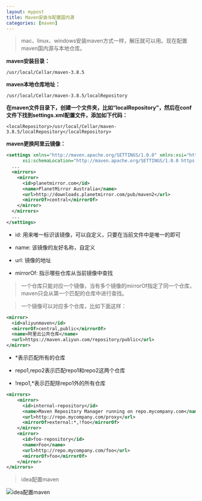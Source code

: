 ```yaml
---
layout: mypost
title: Maven安装与配置国内源
categories: [maven]
---
```


>  mac、linux、windows安装maven方式一样，解压就可以用。现在配置maven国内源与本地仓库。

**maven安装目录：**

```
/usr/local/Cellar/maven-3.8.5
```

**maven本地仓库地址：**

```
/usr/local/Cellar/maven-3.8.5/localRepository
```

**在maven文件目录下，创建一个文件夹，比如“localRepository”，然后在conf文件下找到settings.xml配置文件，添加如下代码：**

```
<localRepository>/usr/local/Cellar/maven-3.8.5/localRepository</localRepository>
```

**maven更换阿里云镜像：**

```xml
<settings xmlns="http://maven.apache.org/SETTINGS/1.0.0" xmlns:xsi="http://www.w3.org/2001/XMLSchema-instance"
      xsi:schemaLocation="http://maven.apache.org/SETTINGS/1.0.0 https://maven.apache.org/xsd/settings-1.0.0.xsd">
  ...
  <mirrors>
    <mirror>
      <id>planetmirror.com</id>
      <name>PlanetMirror Australia</name>
      <url>http://downloads.planetmirror.com/pub/maven2</url>
      <mirrorOf>central</mirrorOf>
    </mirror>
  </mirrors>
  ...
</settings>
```

- id: 用来唯一标识该镜像，可以自定义，只要在当前文件中是唯一的即可

- name: 该镜像的友好名称，自定义

- url: 镜像的地址

- mirrorOf: 指示哪些仓库从当前镜像中查找

> 一个仓库只能对应一个镜像，当有多个镜像的mirrorOf指定了同一个仓库，maven只会从第一个匹配的仓库中进行查找。

> 一个镜像可以对应多个仓库，比如下面这样：

```xml
<mirror>
  <id>aliyunmaven</id>
  <mirrorOf>central,public</mirrorOf>
  <name>阿里云公共仓库</name>
  <url>https://maven.aliyun.com/repository/public</url>
</mirror>
```

- *表示匹配所有的仓库

- repo1,repo2表示匹配repo1和repo2这两个仓库

- !repo1,*表示匹配除repo1外的所有仓库

```xml
<mirrors>
    <mirror>
      <id>internal-repository</id>
      <name>Maven Repository Manager running on repo.mycompany.com</name>
      <url>http://repo.mycompany.com/proxy</url>
      <mirrorOf>external:*,!foo</mirrorOf>
    </mirror>
    <mirror>
      <id>foo-repository</id>
      <name>Foo</name>
      <url>http://repo.mycompany.com/foo</url>
      <mirrorOf>foo</mirrorOf>
    </mirror>
</mirrors>
```

> idea配置maven

![idea配置maven](idea配置maven.png)
